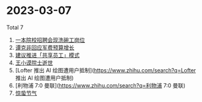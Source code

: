 # 2023-03-07

Total 7

<!-- BEGIN -->
<!-- UpdateTime Tue Mar 07 2023 16:08:51 GMT+0800 (China Standard Time) -->

1. [一本院校招聘会现洗碗工岗位](https://www.zhihu.com/search?q=一本院校招聘会现洗碗工岗位)
1. [谭克非回应军费预算增长](https://www.zhihu.com/search?q=谭克非回应军费预算增长)
1. [建议推进「共享员工」模式](https://www.zhihu.com/search?q=建议推进「共享员工」模式)
1. [王小谟院士逝世](https://www.zhihu.com/search?q=王小谟院士逝世)
1. [Lofter 推出 AI 绘图遭用户抵制](https://www.zhihu.com/search?q=Lofter 推出 AI
   绘图遭用户抵制)
1. [利物浦 7:0 曼联](https://www.zhihu.com/search?q=利物浦 7:0 曼联)
1. [惊蛰节气](https://www.zhihu.com/search?q=惊蛰节气)

<!-- END -->
